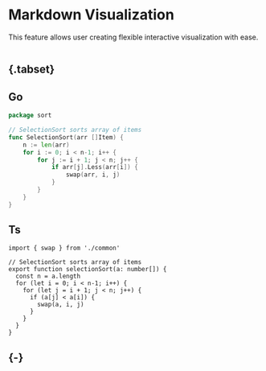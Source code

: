 
# Markdown Visualization

This feature allows user creating flexible interactive visualization with ease.

~~~[slideshow](height=300)
~~~


## {.tabset}

## Go

```go
package sort

// SelectionSort sorts array of items
func SelectionSort(arr []Item) {
	n := len(arr)
	for i := 0; i < n-1; i++ {
		for j := i + 1; j < n; j++ {
			if arr[j].Less(arr[i]) {
				swap(arr, i, j)
			}
		}
	}
}
```

## Ts

```
import { swap } from './common'

// SelectionSort sorts array of items
export function selectionSort(a: number[]) {
  const n = a.length
  for (let i = 0; i < n-1; i++) {
    for (let j = i + 1; j < n; j++) {
      if (a[j] < a[i]) {
        swap(a, i, j)
      }
    }
  }
}
```

## {-}